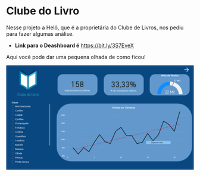 # Clube do Livro  

Nesse projeto a Helô, que é a proprietária do Clube de Livros, nos pediu para fazer algumas análise.

* **Link para o Deashboard é** https://bit.ly/3S7EveX

Aqui você pode dar uma pequena olhada de como ficou!

<p align="center">
  <img src="https://github.com/vitorrosar02/Power-BI/blob/main/Alurapets/Screenshot_1.png" >
</p>
